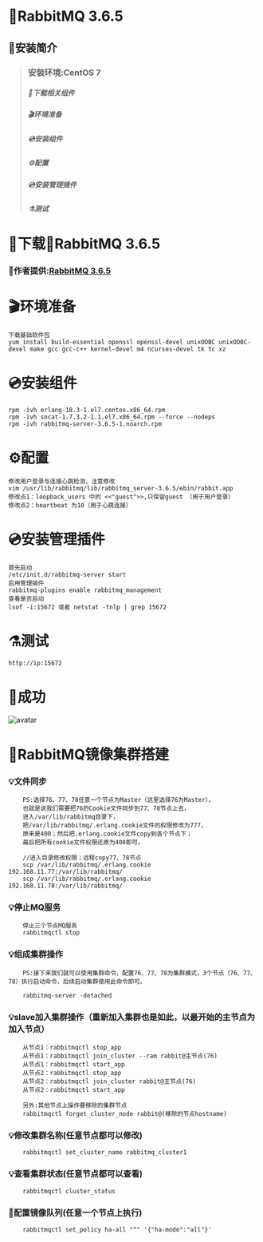 # 🐰RabbitMQ 3.6.5
## 🧭安装简介
> ### 安装环境:CentOS 7
> ##### 🚬下载相关组件
> ##### 🎬环境准备
> ##### 💿安装组件
> ##### ⚙配置
> ##### 💿安装管理插件
> ##### ⚗测试
# 🚬下载🐰RabbitMQ 3.6.5
 ###  🤝作者提供:[RabbitMQ 3.6.5](https://www.shushunstudio.com/software/RabbitMQ3.6.5.zip)
# 🎬环境准备
    下载基础软件包  
    yum install build-essential openssl openssl-devel unixODBC unixODBC-devel make gcc gcc-c++ kernel-devel m4 ncurses-devel tk tc xz
# 💿安装组件
    rpm -ivh erlang-18.3-1.el7.centos.x86_64.rpm 
    rpm -ivh socat-1.7.3.2-1.1.el7.x86_64.rpm --force --nodeps
    rpm -ivh rabbitmq-server-3.6.5-1.noarch.rpm
# ⚙配置
    修改用户登录与连接心跳检测，注意修改
    vim /usr/lib/rabbitmq/lib/rabbitmq_server-3.6.5/ebin/rabbit.app
    修改点1：loopback_users 中的 <<"guest">>,只保留guest （用于用户登录）
    修改点2：heartbeat 为10（用于心跳连接）
    
# 💿安装管理插件
    首先启动
    /etc/init.d/rabbitmq-server start
    启用管理插件
    rabbitmq-plugins enable rabbitmq_management
    查看是否启动
    lsof -i:15672 或者 netstat -tnlp | grep 15672
# ⚗测试
    http://ip:15672
# 🌈成功
   ![avatar](http://www.shushunstudio.com/success-image/QQ%E6%88%AA%E5%9B%BE20200814182108.png)

# 🌾RabbitMQ镜像集群搭建
  ### 💡文件同步
        PS:选择76、77、78任意一个节点为Master（这里选择76为Master），
        也就是说我们需要把76的Cookie文件同步到77、78节点上去，
        进入/var/lib/rabbitmq目录下，
        把/var/lib/rabbitmq/.erlang.cookie文件的权限修改为777，
        原来是400；然后把.erlang.cookie文件copy到各个节点下；
        最后把所有cookie文件权限还原为400即可。
       
        //进入目录修改权限；远程copy77、78节点
        scp /var/lib/rabbitmq/.erlang.cookie 192.168.11.77:/var/lib/rabbitmq/
        scp /var/lib/rabbitmq/.erlang.cookie 192.168.11.78:/var/lib/rabbitmq/
  ### 💡停止MQ服务
        停止三个节点MQ服务
        rabbitmqctl stop
  ### 💡组成集群操作
        PS:接下来我们就可以使用集群命令，配置76、77、78为集群模式，3个节点（76、77、78）执行启动命令，后续启动集群使用此命令即可。
        
        rabbitmq-server -detached
  ### 💡slave加入集群操作（重新加入集群也是如此，以最开始的主节点为加入节点）
        从节点1：rabbitmqctl stop_app
        从节点1：rabbitmqctl join_cluster --ram rabbit@主节点(76)
        从节点1：rabbitmqctl start_app
        从节点2：rabbitmqctl stop_app
        从节点2：rabbitmqctl join_cluster rabbit@主节点(76)
        从节点2：rabbitmqctl start_app
        
        另外:其他节点上操作要移除的集群节点
        rabbitmqctl forget_cluster_node rabbit@(移除的节点hostname)
  ### 💡修改集群名称(任意节点都可以修改)
        rabbitmqctl set_cluster_name rabbitmq_cluster1
  ### 💡查看集群状态(任意节点都可以查看)
        rabbitmqctl cluster_status
  ### 🍹配置镜像队列(任意一个节点上执行)
        rabbitmqctl set_policy ha-all "^" '{"ha-mode":"all"}'